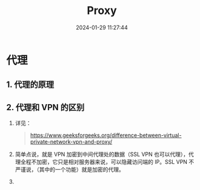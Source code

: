 ﻿---
title: Proxy
date: 2024-01-29 11:27:44
---

# 代理

## 1. 代理的原理

## 2. 代理和 VPN 的区别

1. 详见：

    > https://www.geeksforgeeks.org/difference-between-virtual-private-network-vpn-and-proxy/

2. 简单点说，就是 VPN 加密到中间代理处的数据（SSL VPN 也可以代理），代理全程不加密，它只是相对服务器来说，可以隐藏访问端的 IP。SSL VPN 不严谨说，（其中的一个功能）就是加密的代理。

3. 
